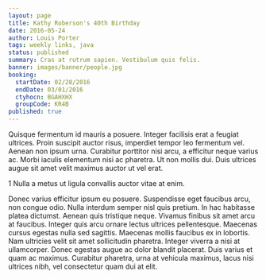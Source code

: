 ```yaml
---
layout: page
title: Kathy Roberson's 40th Birthday
date: 2016-05-24
author: Louis Porter
tags: weekly links, java
status: published
summary: Cras at rutrum sapien. Vestibulum quis felis.
banner: images/banner/people.jpg
booking:
  startDate: 02/28/2016
  endDate: 03/01/2016
  ctyhocn: BGAHXHX
  groupCode: KR4B
published: true
---
```

Quisque fermentum id mauris a posuere. Integer facilisis erat a feugiat ultrices. Proin suscipit auctor risus, imperdiet tempor leo fermentum vel. Aenean non ipsum urna. Curabitur porttitor nisi arcu, a efficitur neque varius ac. Morbi iaculis elementum nisi ac pharetra. Ut non mollis dui. Duis ultrices augue sit amet velit maximus auctor ut vel erat.

1 Nulla a metus ut ligula convallis auctor vitae at enim.

Donec varius efficitur ipsum eu posuere. Suspendisse eget faucibus arcu, non congue odio. Nulla interdum semper nisl quis pretium. In hac habitasse platea dictumst. Aenean quis tristique neque. Vivamus finibus sit amet arcu at faucibus. Integer quis arcu ornare lectus ultrices pellentesque. Maecenas cursus egestas nulla sed sagittis. Maecenas mollis faucibus ex in lobortis. Nam ultricies velit sit amet sollicitudin pharetra. Integer viverra a nisi at ullamcorper. Donec egestas augue ac dolor blandit placerat. Duis varius et quam ac maximus. Curabitur pharetra, urna at vehicula maximus, lacus nisi ultrices nibh, vel consectetur quam dui at elit.
